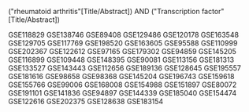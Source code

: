 ("rheumatoid arthritis"[Title/Abstract]) AND ("Transcription factor"[Title/Abstract])

GSE118829
GSE138746
GSE89408
GSE129486
GSE120178
GSE163548
GSE129705
GSE117769
GSE198520
GSE163605
GSE95588
GSE110999
GSE202367
GSE122612
GSE97165
GSE179302
GSE94859
GSE145205
GSE116899
GSE109448
GSE148395
GSE90081
GSE113156
GSE181313
GSE133527
GSE143443
GSE112656
GSE189136
GSE128645
GSE195557
GSE181616
GSE98658
GSE98368
GSE145204
GSE196743
GSE159618
GSE155766
GSE99006
GSE168008
GSE154988
GSE151897
GSE80072
GSE191101
GSE141836
GSE94897
GSE144339
GSE185040
GSE154474
GSE122616
GSE202375
GSE128638
GSE183154
